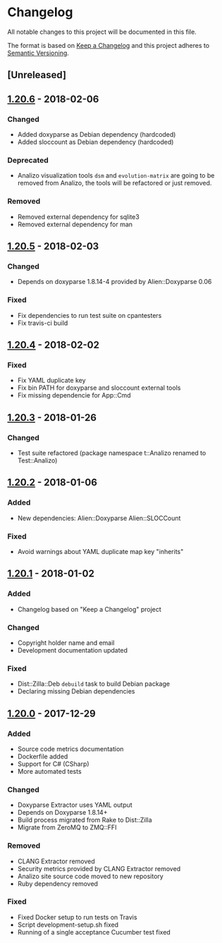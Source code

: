 # Changelog

All notable changes to this project will be documented in this file.

The format is based on [Keep a Changelog](http://keepachangelog.com/en/1.0.0/)
and this project adheres to [Semantic Versioning](http://semver.org/spec/v2.0.0.html).

## [Unreleased]

## [1.20.6] - 2018-02-06

### Changed

- Added doxyparse as Debian dependency (hardcoded)
- Added sloccount as Debian dependency (hardcoded)

### Deprecated

- Analizo visualization tools `dsm` and `evolution-matrix` are going to be removed from Analizo, the tools will be refactored or just removed.

### Removed

- Removed external dependency for sqlite3
- Removed external dependency for man

## [1.20.5] - 2018-02-03

### Changed

- Depends on doxyparse 1.8.14-4 provided by Alien::Doxyparse 0.06

### Fixed

- Fix dependencies to run test suite on cpantesters
- Fix travis-ci build

## [1.20.4] - 2018-02-02

### Fixed

- Fix YAML duplicate key
- Fix bin PATH for doxyparse and sloccount external tools
- Fix missing dependencie for App::Cmd

## [1.20.3] - 2018-01-26

### Changed

- Test suite refactored (package namespace t::Analizo renamed to Test::Analizo)

## [1.20.2] - 2018-01-06

### Added

- New dependencies: Alien::Doxyparse Alien::SLOCCount

### Fixed

- Avoid warnings about YAML duplicate map key "inherits"

## [1.20.1] - 2018-01-02

### Added

- Changelog based on "Keep a Changelog" project

### Changed

- Copyright holder name and email
- Development documentation updated

### Fixed

- Dist::Zilla::Deb `debuild` task to build Debian package
- Declaring missing Debian dependencies

## [1.20.0] - 2017-12-29

### Added

- Source code metrics documentation
- Dockerfile added
- Support for C# (CSharp)
- More automated tests

### Changed

- Doxyparse Extractor uses YAML output
- Depends on Doxyparse 1.8.14+
- Build process migrated from Rake to Dist::Zilla
- Migrate from ZeroMQ to ZMQ::FFI

### Removed

- CLANG Extractor removed
- Security metrics provided by CLANG Extractor removed
- Analizo site source code moved to new repository
- Ruby dependency removed

### Fixed

- Fixed Docker setup to run tests on Travis
- Script development-setup.sh fixed
- Running of a single acceptance Cucumber test fixed

[1.20.0]: https://github.com/analizo/analizo/compare/1.19.1...1.20.0
[1.20.1]: https://github.com/analizo/analizo/compare/1.20.0...1.20.1
[1.20.2]: https://github.com/analizo/analizo/compare/1.20.1...1.20.2
[1.20.3]: https://github.com/analizo/analizo/compare/1.20.2...1.20.3
[1.20.4]: https://github.com/analizo/analizo/compare/1.20.3...1.20.4
[1.20.5]: https://github.com/analizo/analizo/compare/1.20.4...1.20.5
[1.20.6]: https://github.com/analizo/analizo/compare/1.20.5...1.20.6
